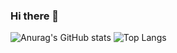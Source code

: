 ### Hi there 👋

![Anurag's GitHub stats](https://github-readme-stats.vercel.app/api?username=jleocan773&theme=synthwave&show_icons=true&hide=prs)
![Top Langs](https://github-readme-stats.vercel.app/api/top-langs/?username=jleocan773&theme=synthwave&layout=compact)
